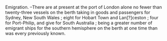 Emigration. –There are at present at the port of London alone no fewer than twenty-three vessels on the berth taking in goods and passengers for Sydney, New South Wales ; eight for Hobart Town and Lan[?]ceston ; four for Port-Philip, and give for South Australia ; being a greater number of emigrant ships for the southern hemisphere on the berth at one time than was every previously known.